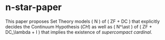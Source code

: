 # n-star-paper

This paper proposes Set Theory models \( N \) of \( ZF + DC \) that explicitly decides the Continuum Hypothesis ($CH$) as well as \( N^\ast \) of \( ZF + DC_\lambda + I \) that implies the existence of *supercompact cardinal*. 
